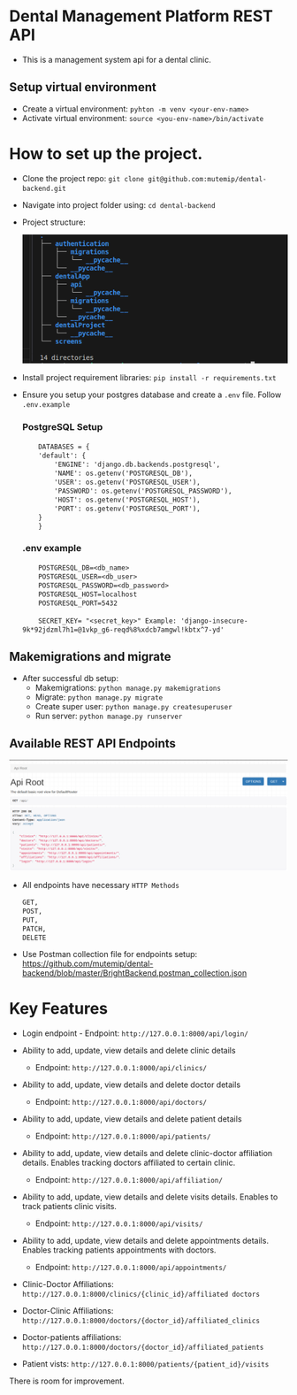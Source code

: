 # Dental Management Platform REST API
 - This is a management system api for a dental clinic.


## Setup virtual environment
 - Create a virtual environment: `pyhton -m venv <your-env-name>`
 - Activate virtual environment: `source <you-env-name>/bin/activate`

# How to set up the project.
- Clone the project repo: `git clone git@github.com:mutemip/dental-backend.git`
- Navigate into project folder using: `cd dental-backend`
- Project structure:


    ![alt text](https://github.com/mutemip/dental-backend/blob/master/screens/structure.png?raw=true)


- Install project requirement libraries: `pip install -r requirements.txt`
- Ensure you setup your postgres database and create a `.env` file. Follow `.env.example`

    ### PostgreSQL Setup

    ```
        DATABASES = {
        'default': {
            'ENGINE': 'django.db.backends.postgresql',
            'NAME': os.getenv('POSTGRESQL_DB'),
            'USER': os.getenv('POSTGRESQL_USER'),
            'PASSWORD': os.getenv('POSTGRESQL_PASSWORD'),
            'HOST': os.getenv('POSTGRESQL_HOST'),
            'PORT': os.getenv('POSTGRESQL_PORT'),
        }
        }
    ```

    ### .env example
    ```
        POSTGRESQL_DB=<db_name>
        POSTGRESQL_USER=<db_user>
        POSTGRESQL_PASSWORD=<db_password>
        POSTGRESQL_HOST=localhost
        POSTGRESQL_PORT=5432

        SECRET_KEY= "<secret_key>" Example: 'django-insecure-9k*92jdzml7h1=@1vkp_g6-reqd%8%xdcb7amgwl!kbtx^7-yd'
    ```

## Makemigrations and migrate
 - After successful db setup:
   - Makemigrations: `python manage.py makemigrations`
   - Migrate: `python manage.py migrate`
   - Create super user: `python manage.py createsuperuser`
   - Run server: `python manage.py runserver`

## Available REST API Endpoints

![alt text](https://github.com/mutemip/dental-backend/blob/master/screens/endpoints.png?raw=true)


 - All endpoints have necessary  ``HTTP Methods``
    ```
    GET,
    POST,
    PUT,
    PATCH,
    DELETE
    ```
 - Use Postman collection file for endpoints setup: <https://github.com/mutemip/dental-backend/blob/master/BrightBackend.postman_collection.json>

 # Key Features
   - Login endpoint
    - Endpoint: `http://127.0.0.1:8000/api/login/`
  - Ability to add, update, view details and delete clinic details
    - Endpoint: `http://127.0.0.1:8000/api/clinics/`
  - Ability to add, update, view details and delete doctor details
    - Endpoint: `http://127.0.0.1:8000/api/doctors/`
  - Ability to add, update, view details and delete patient details
    - Endpoint: `http://127.0.0.1:8000/api/patients/`
  - Ability to add, update, view details and delete clinic-doctor affiliation details. Enables tracking doctors affiliated to certain clinic.
    - Endpoint: `http://127.0.0.1:8000/api/affiliation/`
  - Ability to add, update, view details and delete visits details. Enables to track patients clinic visits.
    - Endpoint: `http://127.0.0.1:8000/api/visits/`
  - Ability to add, update, view details and delete appointments details. Enables tracking patients appointments with doctors.
    - Endpoint: `http://127.0.0.1:8000/api/appointments/`

 - Clinic-Doctor Affiliations: `http://127.0.0.1:8000/clinics/{clinic_id}/affiliated doctors`
 - Doctor-Clinic Affiliations: `http://127.0.0.1:8000/doctors/{doctor_id}/affiliated_clinics`
 - Doctor-patients affiliations: `http://127.0.0.1:8000/doctors/{doctor_id}/affiliated_patients`
 - Patient vists: `http://127.0.0.1:8000/patients/{patient_id}/visits`

 There is room for improvement.
